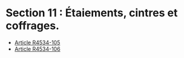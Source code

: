 #  Section 11 : Étaiements, cintres et coffrages.

* [Article R4534-105](./LEGIARTI000018529087.md)
* [Article R4534-106](./LEGIARTI000018529085.md)
